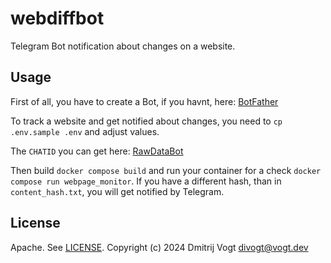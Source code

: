 # webdiffbot

Telegram Bot notification about changes on a website.

## Usage

First of all, you have to create a Bot, if you havnt, here:
[BotFather](https://t.me/BotFather)

To track a website and get notified about changes, you need to `cp .env.sample
.env` and adjust values.

The `CHATID` you can get here: [RawDataBot](https://t.me/RawDataBot)

Then build `docker compose build` and run your container for a check `docker
compose run webpage_monitor`. If you have a different hash, than in
`content_hash.txt`, you will get notified by Telegram.

## License

Apache. See [LICENSE](LICENSE).
Copyright (c) 2024 Dmitrij Vogt <divogt@vogt.dev>
